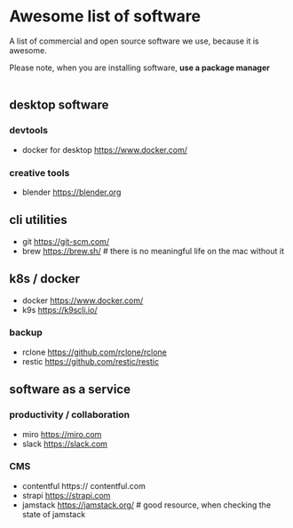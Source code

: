 # Awesome list of software

A list of commercial and open source software we use, because it is awesome.

<div className="alert alert--danger" role="alert">
    Please note, when you are installing software, <strong>use a package manager</strong>
</div>
<br/>

## desktop software

### devtools

- docker for desktop https://www.docker.com/

### creative tools

- blender https://blender.org

## cli utilities

- git https://git-scm.com/
- brew https://brew.sh/ # there is no meaningful life on the mac without it

## k8s / docker

- docker https://www.docker.com/
- k9s https://k9scli.io/

### backup

- rclone https://github.com/rclone/rclone
- restic https://github.com/restic/restic

## software as a service

### productivity / collaboration

- miro https://miro.com
- slack https://slack.com

### CMS

- contentful https:// contentful.com
- strapi https://strapi.com
- jamstack https://jamstack.org/ # good resource, when checking the state of jamstack






